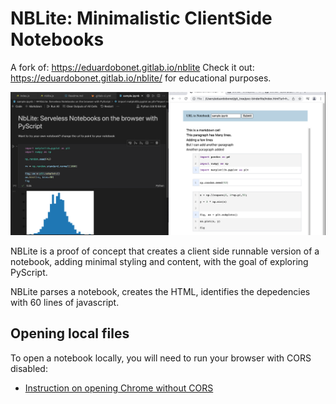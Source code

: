 # NBLite: Minimalistic ClientSide Notebooks

A fork of: https://eduardobonet.gitlab.io/nblite
Check it out: https://eduardobonet.gitlab.io/nblite/ for educational purposes.


![example](./img/example.png)

NBLite is a proof of concept that creates a client side runnable version of a notebook, adding minimal styling and content, with the goal of exploring PyScript.

NBLite parses a notebook, creates the HTML, identifies the depedencies with 60 lines of javascript.


## Opening local files

To open a notebook locally, you will need to run your browser with CORS disabled:

- [Instruction on opening Chrome without CORS](https://stackoverflow.com/questions/3102819/disable-same-origin-policy-in-chrome)